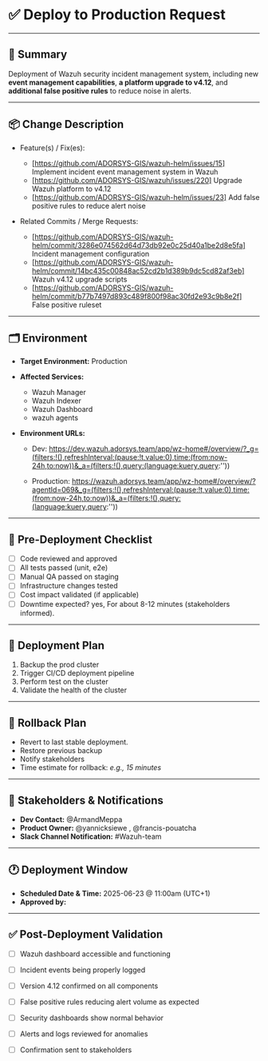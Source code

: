 # ✅ Deploy to Production Request

---

## 📌 Summary

Deployment of Wazuh security incident management system, including new **event management capabilities**, **a platform upgrade to v4.12**, and **additional false positive rules** to reduce noise in alerts.

---

## 📦 Change Description

- Feature(s) / Fix(es):
  - [https://github.com/ADORSYS-GIS/wazuh-helm/issues/15] Implement incident event management system in Wazuh
  - [https://github.com/ADORSYS-GIS/wazuh/issues/220] Upgrade Wazuh platform to v4.12
  - [https://github.com/ADORSYS-GIS/wazuh-helm/issues/23] Add false positive rules to reduce alert noise


- Related Commits / Merge Requests:
  - [https://github.com/ADORSYS-GIS/wazuh-helm/commit/3286e074562d64d73db92e0c25d40a1be2d8e5fa] Incident management configuration
  - [https://github.com/ADORSYS-GIS/wazuh-helm/commit/14bc435c00848ac52cd2b1d389b9dc5cd82af3eb] Wazuh v4.12 upgrade scripts
  - [https://github.com/ADORSYS-GIS/wazuh-helm/commit/b77b7497d893c489f800f98ac30fd2e93c9b8e2f] False positive ruleset
---

## 🗂️ Environment

- **Target Environment:** Production
- **Affected Services:** 
  - Wazuh Manager
  - Wazuh Indexer
  - Wazuh Dashboard
  - wazuh agents 

- **Environment URLs:**
  - Dev: https://dev.wazuh.adorsys.team/app/wz-home#/overview/?_g=(filters:!(),refreshInterval:(pause:!t,value:0),time:(from:now-24h,to:now))&_a=(filters:!(),query:(language:kuery,query:''))

  - Production: https://wazuh.adorsys.team/app/wz-home#/overview/?agentId=069&_g=(filters:!(),refreshInterval:(pause:!t,value:0),time:(from:now-24h,to:now))&_a=(filters:!(),query:(language:kuery,query:''))

---

## 🧪 Pre-Deployment Checklist

- [ ] Code reviewed and approved
- [ ] All tests passed (unit, e2e)
- [ ] Manual QA passed on staging
- [ ] Infrastructure changes tested
- [ ] Cost impact validated (if applicable)
- [ ] Downtime expected? yes, For about 8-12 minutes (stakeholders informed). 

---

## 📅 Deployment Plan

1. Backup the prod cluster
2. Trigger CI/CD deployment pipeline
3. Perform test on the cluster
4. Validate the health of the cluster

---

## 🧯 Rollback Plan

- Revert to last stable deployment.
- Restore previous backup
- Notify stakeholders
- Time estimate for rollback: _e.g., 15 minutes_

---

## 👥 Stakeholders & Notifications

- **Dev Contact:** @ArmandMeppa
- **Product Owner:** @yannicksiewe , @francis-pouatcha
- **Slack Channel Notification:** #Wazuh-team

---

## 🕐 Deployment Window

- **Scheduled Date & Time:** 2025-06-23 @ 11:00am (UTC+1)
- **Approved by:** 

---

## ✅ Post-Deployment Validation

- [ ] Wazuh dashboard accessible and functioning

- [ ] Incident events being properly logged

- [ ] Version 4.12 confirmed on all components

- [ ] False positive rules reducing alert volume as expected

- [ ] Security dashboards show normal behavior

- [ ] Alerts and logs reviewed for anomalies

- [ ] Confirmation sent to stakeholders